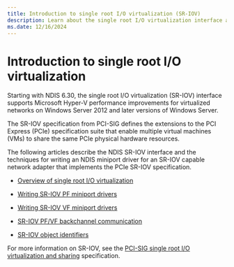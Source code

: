 ```yaml
---
title: Introduction to single root I/O virtualization (SR-IOV)
description: Learn about the single root I/O virtualization interface and how it supports Microsoft Hyper-V performance improvements.
ms.date: 12/16/2024
---
```


# Introduction to single root I/O virtualization

Starting with NDIS 6.30, the single root I/O virtualization (SR-IOV) interface supports Microsoft Hyper-V performance improvements for virtualized networks on Windows Server 2012 and later versions of Windows Server.

The SR-IOV specification from PCI-SIG defines the extensions to the PCI Express (PCIe) specification suite that enable multiple virtual machines (VMs) to share the same PCIe physical hardware resources.

The following articles describe the NDIS SR-IOV interface and the techniques for writing an NDIS miniport driver for an SR-IOV capable network adapter that implements the PCIe SR-IOV specification.

- [Overview of single root I/O virtualization](overview-of-single-root-i-o-virtualization--sr-iov-.md)

- [Writing SR-IOV PF miniport drivers](writing-sr-iov-pf-miniport-drivers.md)

- [Writing SR-IOV VF miniport drivers](writing-sr-iov-vf-miniport-drivers.md)

- [SR-IOV PF/VF backchannel communication](sr-iov-pf-vf-backchannel-communication.md)

- [SR-IOV object identifiers](sr-iov-oids.md)

For more information on SR-IOV, see the [PCI-SIG single root I/O virtualization and sharing](https://pcisig.com/specifications/iov/single_root) specification.

